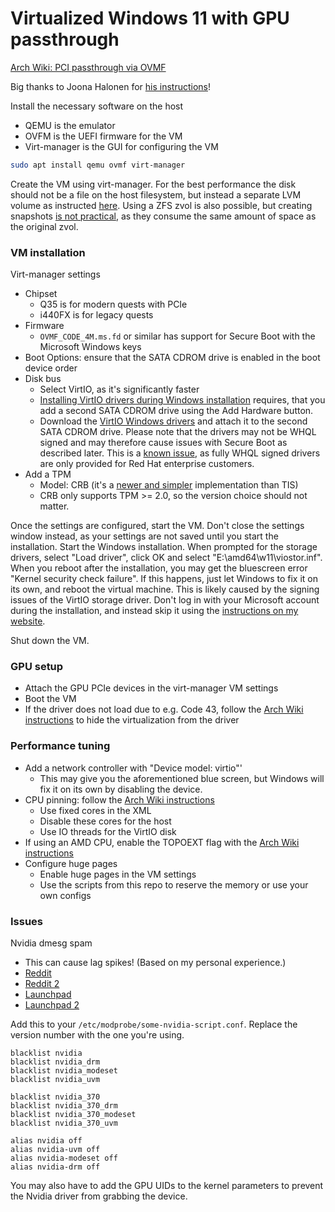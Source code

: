 # Virtualized Windows 11 with GPU passthrough

[Arch Wiki: PCI passthrough via OVMF](https://wiki.archlinux.org/title/PCI_passthrough_via_OVMF)

Big thanks to Joona Halonen for
[his instructions](https://github.com/JoonaHa/Single-GPU-VFIO-Win10/)!

Install the necessary software on the host
- QEMU is the emulator
- OVFM is the UEFI firmware for the VM
- Virt-manager is the GUI for configuring the VM
``` bash
sudo apt install qemu ovmf virt-manager
```

Create the VM using virt-manager.
For the best performance the disk should not be a file on the host filesystem,
but instead a separate LVM volume as instructed
[here](https://bashtheshell.com/guide/configuring-lvm-storage-for-qemukvm-vms-using-virt-manager-on-centos-7/).
Using a ZFS zvol is also possible,
but creating snapshots
[is not practical](https://www.reddit.com/r/zfs/comments/4oa4xb/comment/d4bofw9/),
as they consume the same amount of space as the original zvol.

### VM installation
Virt-manager settings
- Chipset
  - Q35 is for modern quests with PCIe
  - i440FX is for legacy quests
- Firmware
  - `OVMF_CODE_4M.ms.fd` or similar has support for Secure Boot with the
    Microsoft Windows keys
- Boot Options: ensure that the SATA CDROM drive is enabled in the boot device order
- Disk bus
  - Select VirtIO, as it's significantly faster
  - [Installing VirtIO drivers during Windows installation](https://wiki.archlinux.org/title/PCI_passthrough_via_OVMF#Virtio_disk)
    requires,
    that you add a second SATA CDROM drive using the Add Hardware button.
  - Download the
    [VirtIO Windows drivers](https://github.com/virtio-win/virtio-win-pkg-scripts/blob/master/README.md)
    and attach it to the second SATA CDROM drive.
    Please note that the drivers may not be WHQL signed and may therefore cause issues with Secure Boot
    as described later.
    This is a [known issue](https://bugzilla.redhat.com/show_bug.cgi?id=1844726),
    as fully WHQL signed drivers are only provided for Red Hat enterprise customers.
- Add a TPM
  - Model: CRB (it's a
    [newer and simpler](https://kevinlocke.name/bits/2021/12/10/windows-11-guest-virtio-libvirt/)
    implementation than TIS)
  - CRB only supports TPM >= 2.0, so the version choice should not matter.

Once the settings are configured, start the VM.
Don't close the settings window instead, as your settings are not saved until you start the installation.
Start the Windows installation.
When prompted for the storage drivers, select "Load driver", click OK and select "E:\amd64\w11\viostor.inf".
When you reboot after the installation, you may get the bluescreen error "Kernel security check failure".
If this happens, just let Windows to fix it on its own, and reboot the virtual machine.
This is likely caused by the signing issues of the VirtIO storage driver.
Don't log in with your Microsoft account during the installation,
and instead skip it using the
[instructions on my website](https://agx.fi/it/checklists.html#windows-installation).

Shut down the VM.

### GPU setup
- Attach the GPU PCIe devices in the virt-manager VM settings
- Boot the VM
- If the driver does not load due to e.g. Code 43, follow the
  [Arch Wiki instructions](https://wiki.archlinux.org/title/PCI_passthrough_via_OVMF#Video_card_driver_virtualisation_detection)
  to hide the virtualization from the driver

### Performance tuning
- Add a network controller with "Device model: virtio"'
  - This may give you the aforementioned blue screen, but Windows will fix it on its own by disabling the device.
- CPU pinning: follow the
  [Arch Wiki instructions](https://wiki.archlinux.org/title/PCI_passthrough_via_OVMF#CPU_pinning)
  - Use fixed cores in the XML
  - Disable these cores for the host
  - Use IO threads for the VirtIO disk
- If using an AMD CPU, enable the TOPOEXT flag with the
  [Arch Wiki instructions](https://wiki.archlinux.org/title/PCI_passthrough_via_OVMF#Improving_performance_on_AMD_CPUs)
- Configure huge pages
  - Enable huge pages in the VM settings
  - Use the scripts from this repo to reserve the memory or use your own configs

### Issues
Nvidia dmesg spam
- This can cause lag spikes! (Based on my personal experience.)
- [Reddit](https://www.reddit.com/r/VFIO/comments/dhdkiv/stop_modprobe_spam/)
- [Reddit 2](https://www.reddit.com/r/VFIO/comments/90tg4h/comment/e2tppqv/)
- [Launchpad](https://bugs.launchpad.net/ubuntu/+source/casper/+bug/1824177)
- [Launchpad 2](https://bugs.launchpad.net/ubuntu/+source/systemd/+bug/1655584)

Add this to your `/etc/modprobe/some-nvidia-script.conf`.
Replace the version number with the one you're using.
```
blacklist nvidia
blacklist nvidia_drm
blacklist nvidia_modeset
blacklist nvidia_uvm

blacklist nvidia_370
blacklist nvidia_370_drm
blacklist nvidia_370_modeset
blacklist nvidia_370_uvm

alias nvidia off
alias nvidia-uvm off
alias nvidia-modeset off
alias nvidia-drm off
```
You may also have to add the GPU UIDs to the kernel parameters to prevent the Nvidia driver from grabbing the device.
